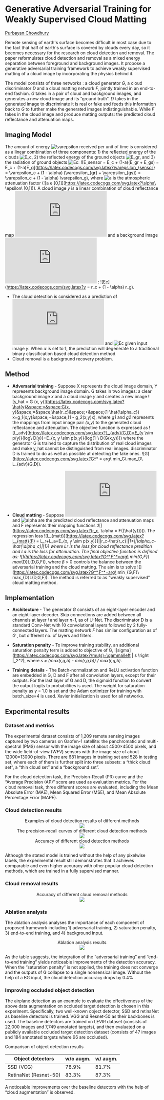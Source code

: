 # Generative Adversarial Training for Weakly Supervised Cloud Matting

[Purbayan Chowdhury](https://www.linkedin.com/in/purbayan-chowdhury-38126914a/)

Remote sensing of earth's surface becomes difficult in most case due to the fact that half of earth's surface is covered by clouds every day, so it becomes necessary for the research on cloud detection and removal. The paper reformulates cloud detection and removal as a mixed energy separation between foreground
and background images. It propose a generative adversarial training framework to achieve weakly supervised matting of a cloud image by incorporating the physics behind it.

The model consists of three networks :  a cloud generator *G*, a cloud discriminator *D* and a cloud matting network *F*, jointly trained in an end-to-end fashion. *G* takes in a pair of cloud and background images, and generates a new cloud image and its “ground truth”. *D* takes in the generated image to discriminate it is real or fake and feeds this information back to *G* to further make the generated images indistinguishable. While *F* takes in the cloud image and produce matting outputs: the predicted cloud reflectance and attenuation maps. 

## Imaging Model

The amount of energy ![\varepsilon](https://latex.codecogs.com/svg.latex?\varepsilon) received per unit of time is considered as a linear combination of three components: 1) the reflected energy of the clouds ![E_c](https://latex.codecogs.com/svg.latex?\varepsilon_c), 2) the reflected energy of the ground objects ![E_gr](https://latex.codecogs.com/svg.latex?\varepsilon_{gr}), and 3) the radiation of ground objects ![Ec](https://latex.codecogs.com/svg.latex?\varepsilon_{gs}):  ![E_sensor = E_c + (1-a)(E_gr + E_gs) = E_c + (1-a)E_g](https://latex.codecogs.com/svg.latex?\varepsilon_{sensor} = \varepsilon_c + (1 - \alpha) (\varepsilon_{gr} + \varepsilon_{gs}) = \varepsilon_c + (1 - \alpha) \varepsilon_g), where ![a](https://latex.codecogs.com/svg.latex?\alpha) is the atmospheric attenuation factor (![a e [0,1]](https://latex.codecogs.com/svg.latex?\alpha\ \epsilon\ [0,1])). A cloud image *y* is a linear combination of cloud reflectance map ![Ec](https://latex.codecogs.com/svg.latex?r_c) and a background image ![Ec](https://latex.codecogs.com/svg.latex?r_g) : ![Ec](https://latex.codecogs.com/svg.latex?y = r_c + (1 - \alpha) r_g).

- The cloud detection is considered as a prediction of ![Ec](https://latex.codecogs.com/svg.latex?r_c) and ![Ec](https://latex.codecogs.com/svg.latex?\alpha) given input image *y*. When *α* is set to 1, the prediction will degenerate to a traditional binary classification based cloud detection method.
- Cloud removal is a background recovery problem. 

## Method

- **Adversarial training** - Suppose X represents the cloud image domain, Y represents background image domain. G takes in two images: a clear background image *x* and a cloud image *y* and creates a new image ![y_hat = G (x, y)](https://latex.codecogs.com/svg.latex?\hat{y}&space;=&space;G(x, y)&space;=&space;\hat{r_c}&space;+&space;(1-\hat{\alpha_c}) x=g_1(x,y)&space;+&space;(1 - g_2(x,y)x), where *g1* and *g2* represents the mappings from input image pair *(x,y)*  to the generated cloud reflectance and attenuation. The objective function is expressed as ![L_adv](https://latex.codecogs.com/svg.latex?L_{adv}(G,D)=E_{y \sim p(y)}\{log\ D(y)\}+E_{x, y \sim p(x,y)}\{log(1-\ D(G(x,y))\}) where the generator G is trained to capture the distribution of real cloud images and make y_hat cannot be distinguished from real images. discriminator D is trained to do as well as possible at detecting the fake ones. ![G](https://latex.codecogs.com/svg.latex?G^* = arg\ min_G\ max_D\ L_{adv}(G,D)).

- **Cloud matting** - Suppose ![](https://latex.codecogs.com/svg.latex?r_c) and ![alpha](https://latex.codecogs.com/svg.latex?\alpha) are the predicted cloud reflectance and attenuation maps and F represents their mapping functions :![](https://latex.codecogs.com/svg.latex?(r_c, \alpha = F({\hat{y}}))). The regression loss ![L_{matt}](https://latex.codecogs.com/svg.latex?L_{matt}(F) = L_r+L_a=E_{x, y \sim p(x,y)}\{||r_c-\hat{r_c}||_1+||\alpha_c-\hat{\alpha_c}||_1\}) where Lr is the loss for cloud reflectance predition and La is the loss for attenuation. The final objective function is defined as: ![](https://latex.codecogs.com/svg.latex?G^*,F^*=arg\ min_{G,F}\ max_{D}L(D,G,F)), where *β* > 0 controls the balance between the adversarial
  training and the cloud matting. The aim is to solve ![](https://latex.codecogs.com/svg.latex?G^*,F^*=arg\ min_{G,F}\ max_{D}L(D,G,F)). The method is referred to as "weakly supervised" cloud matting method.

## Implementation

- **Architecture** - The generator *G* consists of an eight-layer encoder and an eight-layer decoder. Skip connections are added between all channels at layer *i* and layer *n-1*, as of U-Net. The discriminator D is a standard Conv-Net with 10 convolutional layers followed by 2 fully-connected layers. The matting network *F* has similar configuration as of *G* , but different no. of layers and filters.   

- **Saturation penalty** - To improve training stability, an additional saturation penalty term is added to objective of G, ![sigma](https://latex.codecogs.com/svg.latex?\mu(s)=\gamma\left \| s \right \|_2^2), where *s = (max(r,g,b) - min(r,g,b)) / max(r,g,b)*. 

- **Training details** - The Batch-normalization and ReLU activation function are embedded in G, D and F after all convolution layers, except for their outputs. For the last layer of G and D, the sigmoid function to convert the output logits to probabilities is used. The weight for saturation penalty as *γ* = 1.0 is set and the Adam optimizer for training with batch_size=4 is used. Xavier initialization is used for all networks. 

## Experimental results
### Dataset and metrics

The experimental dataset consists of 1,209 remote sensing images captured by two cameras on Gaofen-1 satellite: the panchromatic and multi-spectral (PMS) sensor with the image size of about 4500×4500 pixels, and the wide field-of-view (WFV) sensors with the image size of about 12000×13000 pixels. There are 681 images in training set and 528 in testing set, where each of them is further split into three subsets: a “thick cloud set”, a “thin cloud set” and a “background set”. 

For the cloud detection task, the Precision-Recall (PR) curve and the “Average Precision (AP)” score are used as evaluation metrics.  For the cloud removal task, three different scores are evaluated, including the Mean Absolute Error (MAE), Mean Squared Error (MSE), and Mean Absolute Percentage Error (MAPE).

### Cloud detection results

<div align="center">
<div>Examples of cloud detection results of different methods</div>
<img src="./images/GANWSCM1.png"><br>
<div>The precision-recall curves of different cloud detection methods</div>
<img src="./images/GANWSCM2.png"><br>
<div>Accuracy of different cloud detection methods</div>
<img src="./images/GANWSCM3.png">
</div>

Although the stated model is trained without the help of any pixelwise labels, the experimental result still demonstrates that it achieves comparable and even higher accuracy with other popular cloud detection methods, which are trained in a fully supervised manner.

### Cloud removal results
<div align="center">
<div>Accuracy of different cloud removal methods</div>
<img src="./images/GANWSCM4.png">
</div>

### Ablation analysis

The ablation analysis analyses the importance of each component of proposed framework including 1) adversarial training, 2) saturation penalty, 3) end-to-end training, and 4) background input.

<div align="center">
<div>Ablation analysis results</div>
<img src="./images/GANWSCM5.png">
</div>

As the table suggests, the integration of the “adversarial training” and “end-to-end training” yields noticeable improvements of the detection accuracy. When the “saturation penalty” is not applied, the training does not converge and the outputs of G collapse to a single nonsensical image. Without the help of a BG input, the cloud detection accuracy drops by 0.4% .

### Improving occluded object detection

The airplane detection as an example to evaluate the effectiveness of the above data augmentation on occluded target detection is chosen in this experiment. Specifically, two well-known object detector, SSD and retinaNet as baseline detectors is trained. VGG and Resnet-50 as their backbones is used. The baseline detectors are trained on LEVIR dataset (consists of 22,000 images and 7,749 annotated targets), and then evaluated on a publicly available occluded target detection dataset (consists of 47 images and 184 annotated targets where 96 are occluded).

Comparison of object detection results

| Object detectors      | w/o augm. | w/ augm. |
| --------------------- | --------- | -------- |
| SSD (VCG)             | 78.9%     | 81.7%    |
| RetinaNet (Resnet-50) | 83.3%     | 87.3%    |

A noticeable improvements over the baseline detectors with the help of “cloud augmentation” is observed.